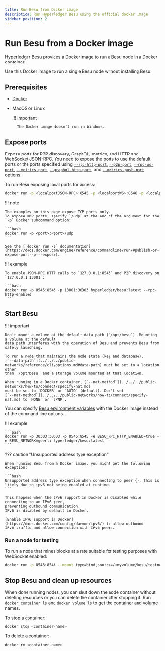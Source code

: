 ```yaml
---
title: Run Besu from Docker image
description: Run Hyperledger Besu using the official docker image
sidebar_position: 2
---
```


# Run Besu from a Docker image

Hyperledger Besu provides a Docker image to run a Besu node in a Docker container.

Use this Docker image to run a single Besu node without installing Besu.

## Prerequisites

- [Docker](https://docs.docker.com/install/)

- MacOS or Linux

  !!! important

        The Docker image doesn't run on Windows.

## Expose ports

Expose ports for P2P discovery, GraphQL, metrics, and HTTP and WebSocket JSON-RPC. You need to expose the ports to use the default ports or the ports specified using [`--rpc-http-port`](../../../public-networks/reference/cli/options.md#rpc-http-port), [`--p2p-port`](../../../public-networks/reference/cli/options.md#p2p-port), [`--rpc-ws-port`](../../../public-networks/reference/cli/options.md#rpc-ws-port), [`--metrics-port`](../../../public-networks/reference/cli/options.md#metrics-port), [`--graphql-http-port`](../../../public-networks/reference/cli/options.md#graphql-http-port), and [`--metrics-push-port`](../../../public-networks/reference/cli/options.md#metrics-push-port) options.

To run Besu exposing local ports for access:

```bash
docker run -p <localportJSON-RPC>:8545 -p <localportWS>:8546 -p <localportP2P>:30303 hyperledger/besu:latest --rpc-http-enabled --rpc-ws-enabled
```

!!! note

    The examples on this page expose TCP ports only.
    To expose UDP ports, specify `/udp` at the end of the argument for the `-p` Docker subcommand option:

    ```bash
    docker run -p <port>:<port>/udp
    ```

    See the [`docker run -p` documentation](https://docs.docker.com/engine/reference/commandline/run/#publish-or-expose-port--p---expose).

!!! example

    To enable JSON-RPC HTTP calls to `127.0.0.1:8545` and P2P discovery on `127.0.0.1:13001`:

    ```bash
    docker run -p 8545:8545 -p 13001:30303 hyperledger/besu:latest --rpc-http-enabled
    ```

## Start Besu

!!! important

    Don't mount a volume at the default data path (`/opt/besu`). Mounting a volume at the default
    data path interferes with the operation of Besu and prevents Besu from safely launching.

    To run a node that maintains the node state (key and database),
    [`--data-path`](../../../public-networks/reference/cli/options.md#data-path) must be set to a location other
    than `/opt/besu` and a storage volume mounted at that location.

    When running in a Docker container, [`--nat-method`](../../../public-networks/how-to/connect/specify-nat.md)
    must be set to `DOCKER` or `AUTO` (default). Don't set
    [`--nat-method`](../../../public-networks/how-to/connect/specify-nat.md) to `NONE` or `UPNP`.

You can specify [Besu environment variables](../../../public-networks/reference/cli/options.md#specify-options) with the Docker image instead of the command line options.

!!! example

    ```bash
    docker run -p 30303:30303 -p 8545:8545 -e BESU_RPC_HTTP_ENABLED=true -e BESU_NETWORK=goerli hyperledger/besu:latest
    ```

??? caution "Unsupported address type exception"

    When running Besu from a Docker image, you might get the following exception:

    ```bash
    Unsupported address type exception when connecting to peer {}, this is likely due to ipv6 not being enabled at runtime.
    ```

    This happens when the IPv6 support in Docker is disabled while connecting to an IPv6 peer,
    preventing outbound communication.
    IPv6 is disabled by default in Docker.

    [Enable IPv6 support in Docker](https://docs.docker.com/config/daemon/ipv6/) to allow outbound
    IPv6 traffic and allow connection with IPv6 peers.

### Run a node for testing

To run a node that mines blocks at a rate suitable for testing purposes with WebSocket enabled:

```bash
docker run -p 8546:8546 --mount type=bind,source=/<myvolume/besu/testnode>,target=/var/lib/besu hyperledger/besu:latest --miner-enabled --miner-coinbase fe3b557e8fb62b89f4916b721be55ceb828dbd73 --rpc-ws-enabled --network=dev --data-path=/var/lib/besu
```

## Stop Besu and clean up resources

When done running nodes, you can shut down the node container without deleting resources or you can delete the container after stopping it. Run `docker container ls` and `docker volume ls` to get the container and volume names.

To stop a container:

```bash
docker stop <container-name>
```

To delete a container:

```bash
docker rm <container-name>
```
